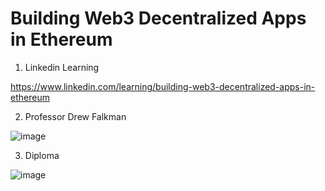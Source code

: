 # Building Web3 Decentralized Apps in Ethereum #

1. Linkedin Learning

https://www.linkedin.com/learning/building-web3-decentralized-apps-in-ethereum

2. Professor Drew Falkman

![image](https://user-images.githubusercontent.com/42863568/203422162-92775b38-e03b-41b6-971a-7763182fbef4.png)

3. Diploma

![image](https://user-images.githubusercontent.com/42863568/203427992-adcaa5c4-d1ac-4e3e-a2b0-61c0be328158.png)
